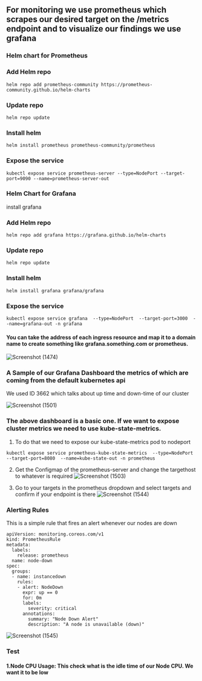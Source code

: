 ## For monitoring we use prometheus which scrapes our desired target on the /metrics endpoint and to visualize our findings we use grafana


### Helm chart for Prometheus

### Add Helm repo
```
helm repo add prometheus-community https://prometheus-community.github.io/helm-charts
```
### Update repo

```
helm repo update
```
### Install helm

```
helm install prometheus prometheus-community/prometheus
```
### Expose the service 

```
kubectl expose service prometheus-server --type=NodePort --target-port=9090 --name=prometheus-server-out
```
### Helm Chart for Grafana

install grafana

### Add Helm repo
```
helm repo add grafana https://grafana.github.io/helm-charts
```
### Update repo

```
helm repo update
```
### Install helm

```
helm install grafana grafana/grafana
```
### Expose the service 

```
kubectl expose service grafana  --type=NodePort  --target-port=3000  --name=grafana-out -n grafana
```



#### You can take the address of each ingress resource and map it to a domain name to create something like grafana.something.com or prometheus. 

![Screenshot (1474)](https://github.com/satya19977/Event-Management-System-Using-Kubernetes/assets/108000447/d713149a-10fb-42bd-9c07-2c41dc97aa64)

### A Sample of our Grafana Dashboard the metrics of which are coming from the default kubernetes api

We used ID 3662 which talks about up time and down-time of our cluster

![Screenshot (1501)](https://github.com/satya19977/Kubernetes-Event-Operations/assets/108000447/434744ce-e6ad-4f28-8339-89691241995a)



### The above dashboard is a basic one. If we want to expose cluster metrics we need to use kube-state-metrics. 
1. To do that we need to expose our kube-state-metrics pod to nodeport

```
kubectl expose service prometheus-kube-state-metrics  --type=NodePort  --target-port=8080  --name=kube-state-out -n prometheus
```
 

2. Get the Configmap of the prometheus-server and change the targethost to whatever is required
![Screenshot (1503)](https://github.com/satya19977/Kubernetes-Event-Operations/assets/108000447/e289b2d5-3b7b-438f-9433-5ad4a8a27085)

3. Go to your targets in the prometheus dropdown and select targets and confirm if your endpoint is there
![Screenshot (1544)](https://github.com/satya19977/Badminton-Court-Reservation/assets/108000447/a1802c2d-3da4-4ea9-9a9f-378603a9fe03)

### Alerting Rules

This is a simple rule that fires an alert whenever our nodes are down
```
apiVersion: monitoring.coreos.com/v1
kind: PrometheusRule
metadata:
  labels:
    release: prometheus
  name: node-down
spec:
  groups:
  - name: instancedown
    rules:
    - alert: NodeDown
      expr: up == 0
      for: 0m
      labels:
        severity: critical
      annotations:
        summary: "Node Down Alert"
        description: "A node is unavailable (down)"
```

![Screenshot (1545)](https://github.com/satya19977/Badminton-Court-Reservation/assets/108000447/c78c1356-f655-4937-8406-b44688bf7597)


### Test
#### 1.Node CPU Usage: This check what is the idle time of our Node CPU. We want it to be low




   
